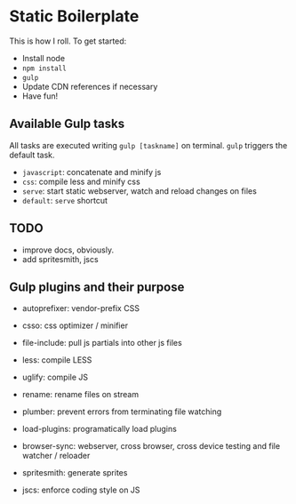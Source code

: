 # Static Boilerplate
This is how I roll. To get started:

* Install node
* `npm install`
* `gulp`
* Update CDN references if necessary
* Have fun!


## Available Gulp tasks
All tasks are executed writing `gulp [taskname]` on terminal. `gulp` triggers
the default task.

* `javascript`: concatenate and minify js
* `css`: compile less and minify css
* `serve`: start static webserver, watch and reload changes on files
* `default`: `serve` shortcut


## TODO
* improve docs, obviously.
* add spritesmith, jscs

## Gulp plugins and their purpose
* autoprefixer: vendor-prefix CSS
* csso: css optimizer / minifier
* file-include: pull js partials into other js files
* less: compile LESS
* uglify: compile JS
* rename: rename files on stream
* plumber: prevent errors from terminating file watching
* load-plugins: programatically load plugins
* browser-sync: webserver, cross browser, cross device testing and file watcher / reloader

* spritesmith: generate sprites
* jscs: enforce coding style on JS
